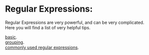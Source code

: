 # Regular Expressions:

Regular Expressions are very powerful, and can be very complicated.  
Here you will find a list of very helpful tips.

[basic](basic/).  
[grouping](/grouping).  
[commonly used regular expressions](common.md).  